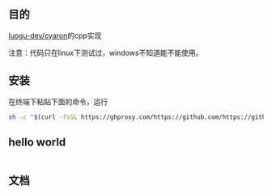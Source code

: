## 目的

[luogu-dev/cyaron](https://github.com/luogu-dev/cyaron)的cpp实现

注意：代码只在linux下测试过，windows不知道能不能使用。

## 安装

在终端下粘贴下面的命令，运行

```bash
sh -c "$(curl -fsSL https://ghproxy.com/https://github.com/https://github.com/RainboyNoip/cyaroncpp/blob/master/install.sh)"
```


## hello world

```cpp

```

## 文档
